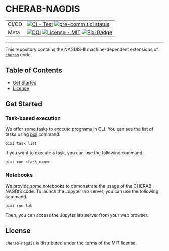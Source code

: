 # CHERAB-NAGDIS

| | |
| ------- | ------- |
| CI/CD   | [![CI - Test][test-badge]][test] [![pre-commit.ci status][pre-commit-ci-badge]][pre-commit-ci]
| Meta    | [![DOI][DOI-badge]][DOI] [![License - MIT][License-badge]][License] [![Pixi Badge][pixi-badge]][pixi-url] |

<!-- CI/CD -->
[test-badge]: https://img.shields.io/github/actions/workflow/status/munechika-koyo/cherab_nagdis/test.yml?style=flat-square&label=test&logo=github
[test]: https://github.com/munechika-koyo/cherab_nagdis/actions/workflows/test.yml
[pre-commit-ci-badge]: https://results.pre-commit.ci/badge/github/munechika-koyo/cherab_nagdis/main.svg
[pre-commit-ci]: https://results.pre-commit.ci/latest/github/munechika-koyo/cherab_nagdis/main
<!-- Meta -->
[DOI-badge]: https://zenodo.org/badge/DOI/10.5281/zenodo.10118752.svg
[DOI]: https://doi.org/10.5281/zenodo.10118752
[License-badge]: https://img.shields.io/github/license/munechika-koyo/cherab_nagdis?style=flat-square
[License]: https://opensource.org/licenses/MIT
[pixi-badge]:https://img.shields.io/endpoint?url=https://raw.githubusercontent.com/prefix-dev/pixi/main/assets/badge/v0.json&style=flat-square
[pixi-url]: https://pixi.sh

----

This repository contains the NAGDIS-II machine-dependent extensions of [`cherab`](https://www.cherab.info/) code.

## Table of Contents

- [Get Started](#installation)
- [License](#license)

## Get Started

### Task-based execution
We offer some tasks to execute programs in CLI.
You can see the list of tasks using [pixi](https://pixi.sh) command.

```console
pixi task list
```

If you want to execute a task, you can use the following command.

```console
pixi run <task_name>
```

### Notebooks
We provide some notebooks to demonstrate the usage of the CHERAB-NAGDIS code.
To launch the Jupyter lab server, you can use the following command.

```console
pixi run lab
```
Then, you can access the Jupyter lab server from your web browser.

## License

`cherab-nagdis` is distributed under the terms of the [MIT](https://spdx.org/licenses/MIT.html) license.
